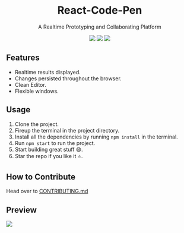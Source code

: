 <h1 align="center">React-Code-Pen</h1>
<p align="center">A Realtime Prototyping and Collaborating Platform</p>

<p align="center">
    <img src="https://img.shields.io/github/issues/s-katte/React-Code-Pen?style=flat-square&logo=appveyor&color=teal">
    <img src="https://img.shields.io/github/forks/s-katte/React-Code-Pen?style=flat-square&logo=appveyor&color=teal">
    <img src="https://img.shields.io/github/stars/s-katte/React-Code-Pen?style=flat-square&logo=appveyor&color=teal">
<!--     <img src="https://img.shields.io/github/license/s-katte/React-Code-Pen?style=flat-square&logo=appveyor&color=teal"> -->
</p>

## Features
- Realtime results displayed.
- Changes persisted throughout the browser.
- Clean Editor.
- Flexible windows.

## Usage
1. Clone the project.
2. Fireup the terminal in the project directory.
3. Install all the dependencies by running ```npm install``` in the terminal.
4. Run ```npm start``` to run the project.
5. Start building great stuff :smile:.
6. Star the repo if you like it :star:.

## How to Contribute
Head over to [CONTRIBUTING.md](https://github.com/s-katte/React-Code-Pen/blob/master/CONTRIBUTING.md)

## Preview

![](<https://github.com/s-katte/React-Code-Pen/blob/master/Screenshots/ss-1.png>)
